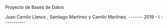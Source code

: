 Proyecto de Bases de Datos

Juan Camilo Llanos , Santiago Martinez y Camilo Martinez.
 ------- 2019 - I -----------
